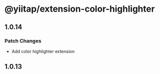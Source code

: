 # @yiitap/extension-color-highlighter

## 1.0.14

### Patch Changes

- Add color highlighter extension

## 1.0.13
